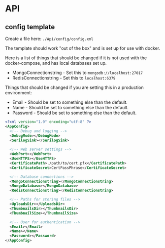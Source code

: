 # API

## config template

Create a file here: `./Api/config/config.xml`

The template should work "out of the box" and is set up for use with docker.

Here is a list of things that should be changed if it is not used with the docker-compose, and has local databases set up.

- MongoConnectionstring - Set this to `mongodb://localhost:27017`
- RedisConnectionstring - Set this to `localhost:6379`

Things that should be changed if you are setting this in a production environment:

- Email - Should be set to something else than the default.
- Name - Should be set to something else than the default.
- Password - Should be set to something else than the default.

```xml
<?xml version="1.0" encoding="utf-8" ?>
<AppConfig>
  <!-- Debug and logging -->
  <DebugMode></DebugMode>
  <SerilogSink></SerilogSink>
  
  <!-- Web server settings -->
  <WebPort></WebPort>
  <UseHTTPS></UseHTTPS>
  <CertificatePath>./path/to/cert.pfx</CertificatePath>
  <CertificateSecret>CertPassPhrase</CertificateSecret>

  <!-- Database connections -->
  <MongoConnectionstring></MongoConnectionstring>
  <MongoDatabase></MongoDatabase>
  <RedisConnectionstring></RedisConnectionstring>

  <!-- Paths for storing files -->
  <UploadsDir></UploadsDir>
  <ThumbnailsDir></ThumbnailsDir>
  <ThumbnailSize></ThumbnailSize>

  <!-- User for authentication -->
  <Email></Email>
  <Name></Name>
  <Password></Password>
</AppConfig>
```
